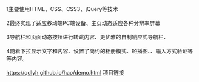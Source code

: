 1主要使用HTML、CSS、CSS3、jQuery等技术<br/><br/>
2最终实现了适应移动端PC端设备、主页动态适应各种分辨率屏幕<br/><br/>
3导航栏和页面动态按钮进行转跳内容、更优雅的自制响应式导航栏、<br/><br/>
4随着下拉显示文字和内容、设置了简约的相册模式、轮播图、、输入方式验证等等内容。<br/><br/>
https://qdlyh.github.io/hao/demo.html 项目链接
